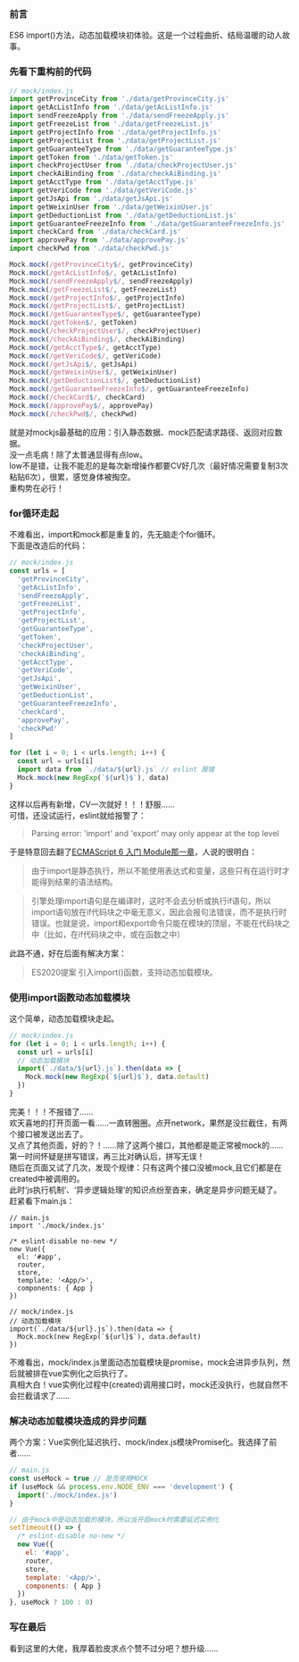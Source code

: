### 前言
ES6 import()方法，动态加载模块初体验。这是一个过程曲折、结局温暖的动人故事。  
### 先看下重构前的代码
```js
// mock/index.js
import getProvinceCity from './data/getProvinceCity.js'
import getAcListInfo from './data/getAcListInfo.js'
import sendFreezeApply from './data/sendFreezeApply.js'
import getFreezeList from './data/getFreezeList.js'
import getProjectInfo from './data/getProjectInfo.js'
import getProjectList from './data/getProjectList.js'
import getGuaranteeType from './data/getGuaranteeType.js'
import getToken from './data/getToken.js'
import checkProjectUser from './data/checkProjectUser.js'
import checkAiBinding from './data/checkAiBinding.js'
import getAcctType from './data/getAcctType.js'
import getVeriCode from './data/getVeriCode.js'
import getJsApi from './data/getJsApi.js'
import getWeixinUser from './data/getWeixinUser.js'
import getDeductionList from './data/getDeductionList.js'
import getGuaranteeFreezeInfo from './data/getGuaranteeFreezeInfo.js'
import checkCard from './data/checkCard.js'
import approvePay from './data/approvePay.js'
import checkPwd from './data/checkPwd.js'

Mock.mock(/getProvinceCity$/, getProvinceCity)
Mock.mock(/getAcListInfo$/, getAcListInfo)
Mock.mock(/sendFreezeApply$/, sendFreezeApply)
Mock.mock(/getFreezeList$/, getFreezeList)
Mock.mock(/getProjectInfo$/, getProjectInfo)
Mock.mock(/getProjectList$/, getProjectList)
Mock.mock(/getGuaranteeType$/, getGuaranteeType)
Mock.mock(/getToken$/, getToken)
Mock.mock(/checkProjectUser$/, checkProjectUser)
Mock.mock(/checkAiBinding$/, checkAiBinding)
Mock.mock(/getAcctType$/, getAcctType)
Mock.mock(/getVeriCode$/, getVeriCode)
Mock.mock(/getJsApi$/, getJsApi)
Mock.mock(/getWeixinUser$/, getWeixinUser)
Mock.mock(/getDeductionList$/, getDeductionList)
Mock.mock(/getGuaranteeFreezeInfo$/, getGuaranteeFreezeInfo)
Mock.mock(/checkCard$/, checkCard)
Mock.mock(/approvePay$/, approvePay)
Mock.mock(/checkPwd$/, checkPwd)
```
就是对mockjs最基础的应用：引入静态数据、mock匹配请求路径、返回对应数据。  
没一点毛病！除了太普通显得有点low。  
low不是错，让我不能忍的是每次新增操作都要CV好几次（最好情况需要复制3次粘贴6次），很累，感觉身体被掏空。  
重构势在必行！
### for循环走起
不难看出，import和mock都是重复的，先无脑走个for循环。  
下面是改造后的代码：
```js
// mock/index.js
const urls = [
  'getProvinceCity',
  'getAcListInfo',
  'sendFreezeApply',
  'getFreezeList',
  'getProjectInfo',
  'getProjectList',
  'getGuaranteeType',
  'getToken',
  'checkProjectUser',
  'checkAiBinding',
  'getAcctType',
  'getVeriCode',
  'getJsApi',
  'getWeixinUser',
  'getDeductionList',
  'getGuaranteeFreezeInfo',
  'checkCard',
  'approvePay',
  'checkPwd'
]

for (let i = 0; i < urls.length; i++) {
  const url = urls[i]
  import data from `./data/${url}.js` // eslint 报错
  Mock.mock(new RegExp(`${url}$`), data)
}
```
这样以后再有新增，CV一次就好！！！舒服……  
可惜，还没试运行，eslint就给报警了：
> Parsing error: 'import' and 'export' may only appear at the top level

于是特意回去翻了[ECMAScript 6 入门 Module那一章](https://es6.ruanyifeng.com/#docs/module)，人说的很明白：
> 由于import是静态执行，所以不能使用表达式和变量，这些只有在运行时才能得到结果的语法结构。

> 引擎处理import语句是在编译时，这时不会去分析或执行if语句，所以import语句放在if代码块之中毫无意义，因此会报句法错误，而不是执行时错误。也就是说，import和export命令只能在模块的顶层，不能在代码块之中（比如，在if代码块之中，或在函数之中）

此路不通，好在后面有解决方案：
> ES2020提案 引入import()函数，支持动态加载模块。

### 使用import函数动态加载模块
这个简单，动态加载模块走起。
```js
// mock/index.js
for (let i = 0; i < urls.length; i++) {
  const url = urls[i]
  // 动态加载模块
  import(`./data/${url}.js`).then(data => {
    Mock.mock(new RegExp(`${url}$`), data.default)
  })
}
```
完美！！！不报错了……  
欢天喜地的打开页面一看……一直转圈圈。点开network，果然是没拦截住，有两个接口被发送出去了。  
又点了其他页面，好的？！……除了这两个接口，其他都是能正常被mock的……  
第一时间怀疑是拼写错误，再三比对确认后，拼写无误！  
随后在页面又试了几次，发现个规律：只有这两个接口没被mock,且它们都是在created中被调用的。  
此时‘js执行机制’、‘异步逻辑处理’的知识点纷至沓来，确定是异步问题无疑了。  
赶紧看下main.js：
```
// main.js
import './mock/index.js' 

/* eslint-disable no-new */
new Vue({
  el: '#app',
  router,
  store,
  template: '<App/>',
  components: { App }
})

// mock/index.js
// 动态加载模块
import(`./data/${url}.js`).then(data => {
  Mock.mock(new RegExp(`${url}$`), data.default)
})
```
不难看出，mock/index.js里面动态加载模块是promise，mock会进异步队列，然后就被排在vue实例化之后执行了。  
真相大白！vue实例化过程中(created)调用接口时，mock还没执行，也就自然不会拦截请求了……
### 解决动态加载模块造成的异步问题
两个方案：Vue实例化延迟执行、mock/index.js模块Promise化。我选择了前者……
```js
// main.js
const useMock = true // 是否使用MOCK
if (useMock && process.env.NODE_ENV === 'development') {
  import('./mock/index.js')
}

// 由于mock中是动态加载的模块，所以当开启mock时需要延迟实例化
setTimeout(() => {
  /* eslint-disable no-new */
  new Vue({
    el: '#app',
    router,
    store,
    template: '<App/>',
    components: { App }
  })
}, useMock ? 100 : 0)
```
### 写在最后
看到这里的大佬，我厚着脸皮求点个赞不过分吧？想升级……

